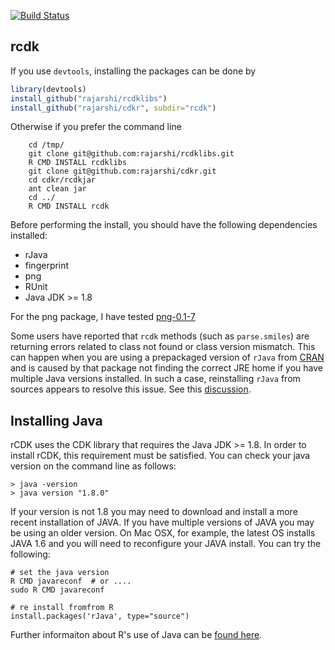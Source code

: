 [![Build Status](https://api.travis-ci.org/rajarshi/cdkr.svg?branch=master)](https://travis-ci.org/rajarshi/cdkr)

## rcdk


If you use ```devtools```, installing the packages can be done by
```R
library(devtools)
install_github("rajarshi/rcdklibs")
install_github("rajarshi/cdkr", subdir="rcdk")
```

Otherwise if you prefer the command line
``` 
	cd /tmp/
	git clone git@github.com:rajarshi/rcdklibs.git
	R CMD INSTALL rcdklibs
	git clone git@github.com:rajarshi/cdkr.git
	cd cdkr/rcdkjar
	ant clean jar
	cd ../
	R CMD INSTALL rcdk
```
Before performing the install, you should have the following dependencies installed:

* rJava
* fingerprint
* png
* RUnit
* Java JDK >= 1.8


For the png package, I have tested [png-0.1-7](http://www.rforge.net/png/files/)

Some users have reported that `rcdk` methods (such as `parse.smiles`) are returning errors related to class not found or class version mismatch. This can happen when you are using a prepackaged version of `rJava` from [CRAN](https://cran.r-project.org/) and is caused by that package not finding the correct JRE home if you have multiple Java versions installed. In such a case, reinstalling `rJava` from sources appears to resolve this issue. See this [discussion](http://stackoverflow.com/questions/26948777/how-can-i-make-rjava-use-the-newer-version-of-java-on-osx).

## Installing Java

rCDK uses the CDK library that requires the Java JDK >= 1.8. In order to install rCDK, this requirement must be satisfied. You can check your java version on the command line as follows:

```
> java -version
> java version "1.8.0"
```

If your version is not 1.8 you may need to download and install a more recent installation of JAVA.  If you have multiple versions of JAVA you may be using an older version. On Mac OSX, for example, the latest OS installs JAVA 1.6 and you will need to reconfigure your JAVA install. You can try the following: 

```
# set the java version
R CMD javareconf  # or ....
sudo R CMD javareconf

# re install fromfrom R
install.packages('rJava', type="source")
```

Further informaiton about R's use of Java can be [found here](https://cran.r-project.org/doc/manuals/r-release/R-admin.html#Java-support).   
